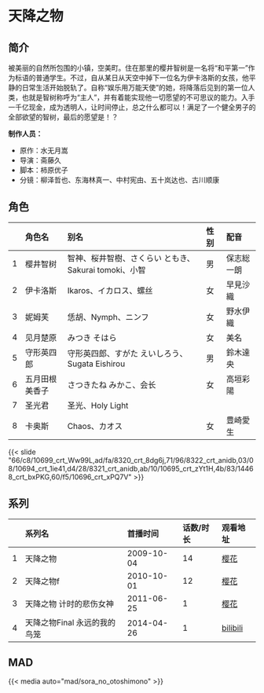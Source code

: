 # 天降之物


## 简介

被美丽的自然所包围的小镇，空美町。住在那里的樱井智树是一名将“和平第一”作为标语的普通学生。不过，自从某日从天空中掉下一位名为伊卡洛斯的女孩，他平静的日常生活开始脱轨了。自称“娱乐用万能天使”的她，将降落后见到的第一位人类，也就是智树称呼为“主人”，并有着能实现他一切愿望的不可思议的能力。入手一千亿现金，成为透明人，让时间停止，总之什么都可以！满足了一个健全男子的全部欲望的智树，最后的愿望是！？

**制作人员：**
- 原作：水无月嵩
- 导演：斋藤久
- 脚本：柿原优子
- 分镜：柳泽哲也、东海林真一、中村宪由、五十岚达也、古川顺康

## 角色

|     |   角色名   |   别名  | 性别 |  配音  |
|:--- |:------  |:----      |:---  |:--   |
| 1 | 樱井智树 | 智神、桜井智樹、さくらい ともき、Sakurai tomoki、小智 | 男 | 保志総一朗 |
| 2 | 伊卡洛斯 | Ikaros、イカロス、螺丝 | 女 | 早見沙織 |
| 3 | 妮姆芙 | 恁胡、Nymph、ニンフ | 女 | 野水伊織 |
| 4 | 见月楚原 | みつき そはら | 女 | 美名 |
| 5 | 守形英四郎 | 守形英四郎、すがた えいしろう、Sugata Eishirou | 男 | 鈴木達央 |
| 6 | 五月田根美香子 | さつきたね みかこ、会长 | 女 | 高垣彩陽 |
| 7 | 圣光君 | 圣光、Holy Light |  |  |
| 8 | 卡奥斯 | Chaos、カオス | 女 | 豊崎愛生 |

{{< slide "66/c8/10699_crt_Ww99L,ad/fa/8320_crt_8dg6j,71/96/8322_crt_anidb,03/08/10694_crt_1ie41,d4/28/8321_crt_anidb,ab/10/10695_crt_zYt1H,4b/83/14468_crt_bxPKG,60/f5/10696_crt_xPQ7V" >}}

## 系列

|     | 系列名               | 首播时间       | 话数/时长 | 观看地址                                                      |
|:----|:------------------|:-----------|:------|:----------------------------------------------------------|
| 1   | 天降之物              | 2009-10-04 | 14    | [樱花](https://www.yhdmp.live/vp/9084-1-0.html)             |
| 2   | 天降之物f             | 2010-10-01 | 12    | [樱花](https://www.yhdmp.live/vp/10084-1-0.html)            |
| 3   | 天降之物 计时的悲伤女神      | 2011-06-25 | 1     | [樱花](https://www.yhdmp.live/vp/11085-1-0.html)            |
| 4   | 天降之物Final 永远的我的鸟笼 | 2014-04-26 | 1     | [bilibili](https://www.bilibili.com/bangumi/play/ep17501) |


## MAD

{{< media auto="mad/sora_no_otoshimono"  >}}
